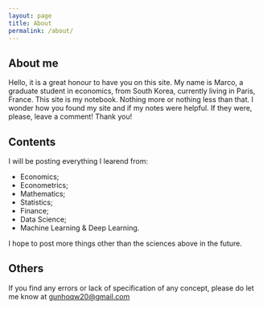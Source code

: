 ```yaml
---
layout: page
title: About
permalink: /about/
---
```


## About me

Hello, it is a great honour to have you on this site. My name is Marco, a graduate student in economics, from South Korea, currently living in Paris, France. This site is my notebook. Nothing more or nothing less than that. I wonder how you found my site and if my notes were helpful. If they were, please, leave a comment! Thank you!

## Contents

I will be posting everything I learend from:

- Economics;
- Econometrics;
- Mathematics;
- Statistics;
- Finance;
- Data Science;
- Machine Learning & Deep Learning.

I hope to post more things other than the sciences above in the future.

## Others

If you find any errors or lack of specification of any concept, please do let me know at gunhoqw20@gmail.com
